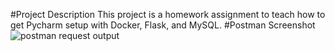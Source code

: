 #Project Description
This project is a homework assignment to teach how to get Pycharm setup with Docker, Flask, and MySQL.
#Postman Screenshot
![postman request output](screenshots/postman.png)